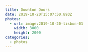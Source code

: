```yaml
---
title: Downton Doors
date: 2019-10-20T15:07:50.893Z
photos:
  - url: image:2019-10-20-lisbon-01
    width: 3000
    height: 2000
categories:
  - photos
---
```

